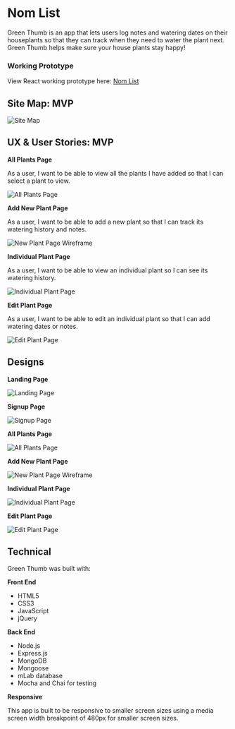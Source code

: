 # Nom List
Green Thumb is an app that lets users log notes and watering dates on their houseplants so that they can track when they need to water the plant next. Green Thumb helps make sure your house plants stay happy! 

### Working Prototype

View React working prototype here: [Nom List](https://restaurant-list-react.herokuapp.com/) 

## Site Map: MVP 

![Site Map](wireframes/site_map.jpg)

## UX & User Stories: MVP

**All Plants Page** 

As a user, I want to be able to view all the plants I have added so that I can select a plant to view.

![All Plants Page](wireframes/all_plants_page.jpg)

**Add New Plant Page**

As a user, I want to be able to add a new plant so that I can track its watering history and notes.

![New Plant Page Wireframe](wireframes/new_plant_page.jpg)

**Individual Plant Page**

As a user, I want to be able to view an individual plant so I can see its watering history.

![Individual Plant Page](wireframes/individual_plant_page.jpg)

**Edit Plant Page**

As a user, I want to be able to edit an individual plant so that I can add watering dates or notes.

![Edit Plant Page](wireframes/edit_plant_page.jpg)

## Designs

**Landing Page** 

![Landing Page](screenshots/landing_page.png)

**Signup Page** 

![Signup Page](screenshots/signup_page.png)

**All Plants Page** 

![All Plants Page](screenshots/all_plants_page.png)

**Add New Plant Page**

![New Plant Page Wireframe](screenshots/new_plant_page.png)

**Individual Plant Page**

![Individual Plant Page](screenshots/individual_plant_page.png)

**Edit Plant Page**

![Edit Plant Page](screenshots/edit_plants_page.png)

## Technical

Green Thumb was built with: 

**Front End**

* HTML5
* CSS3
* JavaScript 
* jQuery 

**Back End**

* Node.js 
* Express.js
* MongoDB
* Mongoose
* mLab database
* Mocha and Chai for testing

**Responsive**

This app is built to be responsive to smaller screen sizes using a media screen width breakpoint of 480px for smaller screen sizes. 
